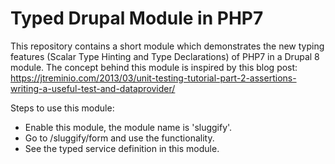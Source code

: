 # Typed Drupal Module in PHP7

This repository contains a short module which demonstrates the new typing features (Scalar Type Hinting and Type Declarations) of PHP7 in a Drupal 8 module. The concept behind this module is inspired by this blog post: https://jtreminio.com/2013/03/unit-testing-tutorial-part-2-assertions-writing-a-useful-test-and-dataprovider/

Steps to use this module:
 - Enable this module, the module name is 'sluggify'.
 - Go to /sluggify/form and use the functionality.
 - See the typed service definition in this module.
